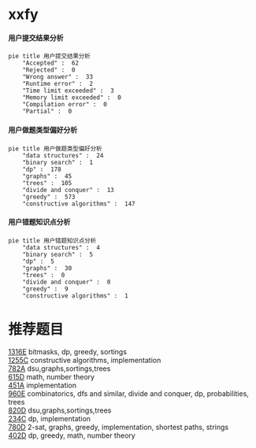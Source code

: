 # xxfy

<!-- tabs:start -->



#### **用户提交结果分析**

```mermaid
pie title 用户提交结果分析
    "Accepted" :  62
    "Rejected" :  0
    "Wrong answer" :  33
    "Runtime error" :  2
    "Time limit exceeded" :  3
    "Memory limit exceeded" :  0
    "Compilation error" :  0
    "Partial" :  0
```

#### **用户做题类型偏好分析**

```mermaid
pie title 用户做题类型偏好分析
    "data structures" :  24
    "binary search" :  1
    "dp" :  178
    "graphs" :  45
    "trees" :  105
    "divide and conquer" :  13
    "greedy" :  573
    "constructive algorithms" :  147
```
#### **用户错题知识点分析**

```mermaid
pie title 用户错题知识点分析
    "data structures" :  4
    "binary search" :  5
    "dp" :  5
    "graphs" :  30
    "trees" :  0
    "divide and conquer" :  0
    "greedy" :  9
    "constructive algorithms" :  1
```



<!-- tabs:end -->
# 推荐题目
[1316E](https://codeforces.com/contest/1316/problem/E)		bitmasks,
                        dp,
                        greedy,
                        sortings		  
[1255C](https://codeforces.com/contest/1255/problem/C)		constructive algorithms,
                        implementation		  
[782A](https://codeforces.com/contest/782/problem/A)		dsu,graphs,sortings,trees		  
[615D](https://codeforces.com/contest/615/problem/D)		math,
                        number theory		  
[451A](https://codeforces.com/contest/451/problem/A)		implementation		  
[960E](https://codeforces.com/contest/960/problem/E)		combinatorics,
                        dfs and similar,
                        divide and conquer,
                        dp,
                        probabilities,
                        trees		  
[820D](https://codeforces.com/contest/820/problem/D)		dsu,graphs,sortings,trees		  
[234C](https://codeforces.com/contest/234/problem/C)		dp,
                        implementation		  
[780D](https://codeforces.com/contest/780/problem/D)		2-sat,
                        graphs,
                        greedy,
                        implementation,
                        shortest paths,
                        strings		  
[402D](https://codeforces.com/contest/402/problem/D)		dp,
                        greedy,
                        math,
                        number theory		  
